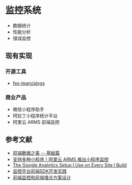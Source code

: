 # 监控系统

- 数据统计
- 性能分析
- 错误监控

## 现有实现

### 开源工具

- [fex-team/alogs](https://github.com/fex-team/alogs)

### 商业产品

- 微信小程序助手
- 阿拉丁小程序统计平台
- 阿里云 ARMS 前端监控

## 参考文献

- [前端数据之美 -- 基础篇](http://fex.baidu.com/blog/2014/05/front_end-data/)
- [支持多种小程序！阿里云 ARMS 推出小程序监控](https://www.infoq.cn/article/3QHswJd*3g5Q0t1GdmCP)
- [The Google Analytics Setup I Use on Every Site I Build](https://philipwalton.com/articles/the-google-analytics-setup-i-use-on-every-site-i-build/)
- [监控平台前端SDK开发实践](https://tech.meituan.com/2017/09/07/hunt-sdk-practice.html)
- [前端监控和前端埋点方案设计](https://github.com/forthealllight/blog/issues/23)
